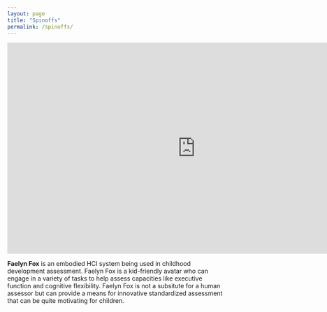 ```yaml
---
layout: page
title: "Spinoffs"
permalink: /spinoffs/
---
```



<iframe width="860" height="484" src="https://www.youtube.com/watch?v=l1Sqg_5PD4k" frameborder="0" allowfullscreen></iframe>

**Faelyn Fox** is an embodied HCI system being used in childhood development assessment.  Faelyn Fox is a kid-friendly avatar who can engage in a variety of tasks to help assess capacities like executive function and cognitive flexibility.  Faelyn Fox is not a subsitute for a human assessor but can provide a means for innovative standardized assessment that can be quite motivating for children.
